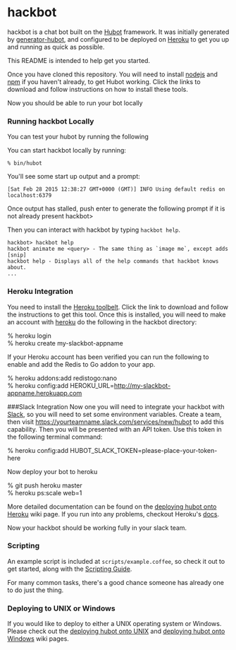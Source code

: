 
# hackbot

hackbot is a chat bot built on the [Hubot][hubot] framework. It was
initially generated by [generator-hubot][generator-hubot], and configured to be
deployed on [Heroku][heroku] to get you up and running as quick as possible.

This README is intended to help get you started. 

[heroku]: http://www.heroku.com
[hubot]: http://hubot.github.com
[generator-hubot]: https://github.com/github/generator-hubot

Once you have cloned this repository. You will need to install [nodejs][nodejs] and [npm][npm] if you haven't already, to get Hubot working. Click the links to download and follow instructions on how to install these tools. 

[nodejs]: https://nodejs.org/
[npm]: http://blog.npmjs.org/post/85484771375/how-to-install-npm

Now you should be able to run your bot locally

### Running hackbot Locally

You can test your hubot by running the following

You can start hackbot locally by running:

    % bin/hubot

You'll see some start up output and a prompt:

    [Sat Feb 28 2015 12:38:27 GMT+0000 (GMT)] INFO Using default redis on localhost:6379

Once output has stalled, push enter to generate the following prompt if it is not already present
    hackbot>

Then you can interact with hackbot by typing `hackbot help`.

    hackbot> hackbot help
    hackbot animate me <query> - The same thing as `image me`, except adds [snip]
    hackbot help - Displays all of the help commands that hackbot knows about.
    ...

### Heroku Integration
You need to install the [Heroku toolbelt][herokut]. Click the link to download and follow the instructions to get this tool. Once this is installed, you will need to make an account with [heroku][herokuaccount] do the following in the hackbot directory:  

% heroku login  
% heroku create my-slackbot-appname  

If your Heroku account has been verified you can run the following to enable
and add the Redis to Go addon to your app.  

% heroku addons:add redistogo:nano  
% heroku config:add HEROKU_URL=http://my-slackbot-appname.herokuapp.com

###Slack Integration
Now one you will need to integrate your hackbot with [Slack][slack], so you will need to set some environment
variables. Create a team, then visit https://yourteamname.slack.com/services/new/hubot to add this capability. Then you will be presented with an API token. Use this token in the following terminal command:
  
% heroku config:add HUBOT_SLACK_TOKEN=please-place-your-token-here  

Now deploy your bot to heroku

% git push heroku master  
% heroku ps:scale web=1  

More detailed documentation can be found on the [deploying hubot onto
Heroku][deploy-heroku] wiki page. If you run into any problems, checkout Heroku's [docs][heroku-node-docs].  

[herokut]: https://toolbelt.heroku.com/ 
[slack]: https://slack.com/
[herokuaccount]: https://www.heroku.com/

Now your hackbot should be working fully in your slack team. 
### Scripting

An example script is included at `scripts/example.coffee`, so check it out to
get started, along with the [Scripting Guide](scripting-docs).

For many common tasks, there's a good chance someone has already one to do just
the thing.

[scripting-docs]: https://github.com/github/hubot/blob/master/docs/scripting.md

### Deploying to UNIX or Windows

If you would like to deploy to either a UNIX operating system or Windows.
Please check out the [deploying hubot onto UNIX][deploy-unix] and [deploying
hubot onto Windows][deploy-windows] wiki pages.

[heroku-node-docs]: http://devcenter.heroku.com/articles/node-js
[deploy-heroku]: https://github.com/github/hubot/blob/master/docs/deploying/heroku.md
[deploy-unix]: https://github.com/github/hubot/blob/master/docs/deploying/unix.md
[deploy-windows]: https://github.com/github/hubot/blob/master/docs/deploying/windows.md
